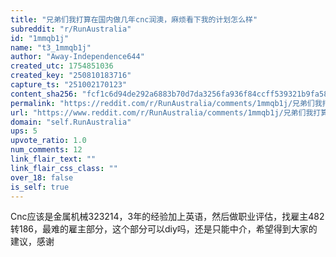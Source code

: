 ```yaml
---
title: "兄弟们我打算在国内做几年cnc润澳，麻烦看下我的计划怎么样"
subreddit: "r/RunAustralia"
id: "1mmqb1j"
name: "t3_1mmqb1j"
author: "Away-Independence644"
created_utc: 1754851036
created_key: "250810183716"
capture_ts: "251002170123"
content_sha256: "fcf1c6d94de292a6883b70d7da3256fa936f84ccff539321b9fa58a6fffa5eaf"
permalink: "https://reddit.com/r/RunAustralia/comments/1mmqb1j/兄弟们我打算在国内做几年cnc润澳麻烦看下我的计划怎么样/"
url: "https://www.reddit.com/r/RunAustralia/comments/1mmqb1j/兄弟们我打算在国内做几年cnc润澳麻烦看下我的计划怎么样/"
domain: "self.RunAustralia"
ups: 5
upvote_ratio: 1.0
num_comments: 12
link_flair_text: ""
link_flair_css_class: ""
over_18: false
is_self: true
---
```


Cnc应该是金属机械323214，3年的经验加上英语，然后做职业评估，找雇主482转186，最难的雇主部分，这个部分可以diy吗，还是只能中介，希望得到大家的建议，感谢
